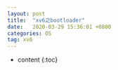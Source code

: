 ```yaml
---
layout: post
title:  "xv6之bootloader"
date:   2020-03-29 15:36:01 +0800
categories: OS
tag: xv6
---
```


* content
{:toc}


